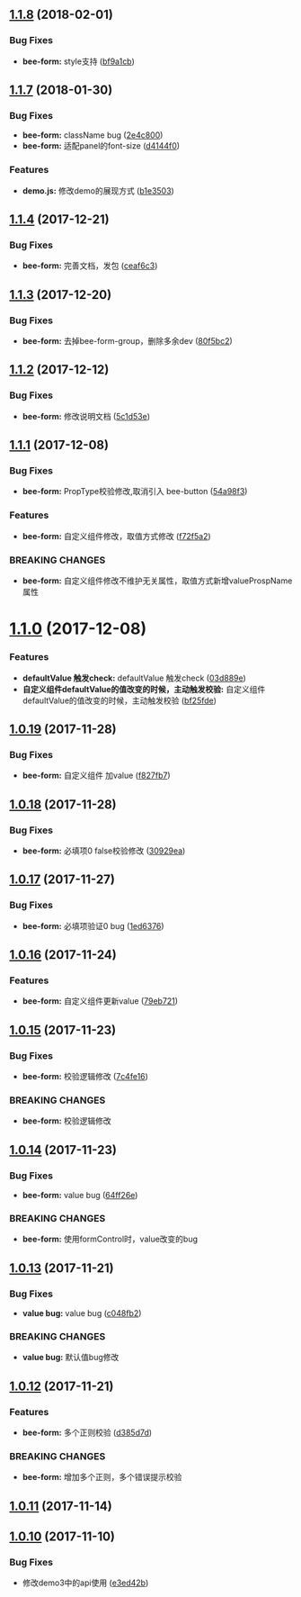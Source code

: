 <a name="1.1.8"></a>
## [1.1.8](https://github.com/tinper-bee/bee-form/compare/1.1.7...1.1.8) (2018-02-01)


### Bug Fixes

* **bee-form:** style支持 ([bf9a1cb](https://github.com/tinper-bee/bee-form/commit/bf9a1cb))



<a name="1.1.7"></a>
## [1.1.7](https://github.com/tinper-bee/bee-form/compare/1.1.4...1.1.7) (2018-01-30)


### Bug Fixes

* **bee-form:** className bug ([2e4c800](https://github.com/tinper-bee/bee-form/commit/2e4c800))
* **bee-form:** 适配panel的font-size ([d4144f0](https://github.com/tinper-bee/bee-form/commit/d4144f0))


### Features

* **demo.js:** 修改demo的展现方式 ([b1e3503](https://github.com/tinper-bee/bee-form/commit/b1e3503))



<a name="1.1.4"></a>
## [1.1.4](https://github.com/tinper-bee/bee-form/compare/1.1.3...1.1.4) (2017-12-21)


### Bug Fixes

* **bee-form:** 完善文档，发包 ([ceaf6c3](https://github.com/tinper-bee/bee-form/commit/ceaf6c3))



<a name="1.1.3"></a>
## [1.1.3](https://github.com/tinper-bee/bee-form/compare/1.1.2...1.1.3) (2017-12-20)


### Bug Fixes

* **bee-form:** 去掉bee-form-group，删除多余dev ([80f5bc2](https://github.com/tinper-bee/bee-form/commit/80f5bc2))



<a name="1.1.2"></a>
## [1.1.2](https://github.com/tinper-bee/bee-form/compare/1.1.1...1.1.2) (2017-12-12)


### Bug Fixes

* **bee-form:** 修改说明文档 ([5c1d53e](https://github.com/tinper-bee/bee-form/commit/5c1d53e))



<a name="1.1.1"></a>
## [1.1.1](https://github.com/tinper-bee/bee-form/compare/1.1.0...1.1.1) (2017-12-08)


### Bug Fixes

* **bee-form:** PropType校验修改,取消引入 bee-button ([54a98f3](https://github.com/tinper-bee/bee-form/commit/54a98f3))


### Features

* **bee-form:** 自定义组件修改，取值方式修改 ([f72f5a2](https://github.com/tinper-bee/bee-form/commit/f72f5a2))


### BREAKING CHANGES

* **bee-form:** 自定义组件修改不维护无关属性，取值方式新增valueProspName属性



<a name="1.1.0"></a>
# [1.1.0](https://github.com/tinper-bee/bee-form/compare/1.0.19...1.1.0) (2017-12-08)


### Features

* **defaultValue 触发check:** defaultValue 触发check ([03d889e](https://github.com/tinper-bee/bee-form/commit/03d889e))
* **自定义组件defaultValue的值改变的时候，主动触发校验:** 自定义组件defaultValue的值改变的时候，主动触发校验 ([bf25fde](https://github.com/tinper-bee/bee-form/commit/bf25fde))



<a name="1.0.19"></a>
## [1.0.19](https://github.com/tinper-bee/bee-form/compare/1.0.18...1.0.19) (2017-11-28)


### Bug Fixes

* **bee-form:** 自定义组件  加value ([f827fb7](https://github.com/tinper-bee/bee-form/commit/f827fb7))



<a name="1.0.18"></a>
## [1.0.18](https://github.com/tinper-bee/bee-form/compare/1.0.17...1.0.18) (2017-11-28)


### Bug Fixes

* **bee-form:** 必填项0 false校验修改 ([30929ea](https://github.com/tinper-bee/bee-form/commit/30929ea))



<a name="1.0.17"></a>
## [1.0.17](https://github.com/tinper-bee/bee-form/compare/1.0.16...1.0.17) (2017-11-27)


### Bug Fixes

* **bee-form:** 必填项验证0 bug ([1ed6376](https://github.com/tinper-bee/bee-form/commit/1ed6376))



<a name="1.0.16"></a>
## [1.0.16](https://github.com/tinper-bee/bee-form/compare/1.0.15...1.0.16) (2017-11-24)


### Features

* **bee-form:** 自定义组件更新value ([79eb721](https://github.com/tinper-bee/bee-form/commit/79eb721))



<a name="1.0.15"></a>
## [1.0.15](https://github.com/tinper-bee/bee-form/compare/1.0.14...1.0.15) (2017-11-23)


### Bug Fixes

* **bee-form:** 校验逻辑修改 ([7c4fe16](https://github.com/tinper-bee/bee-form/commit/7c4fe16))


### BREAKING CHANGES

* **bee-form:** 校验逻辑修改



<a name="1.0.14"></a>
## [1.0.14](https://github.com/tinper-bee/bee-form/compare/1.0.13...1.0.14) (2017-11-23)


### Bug Fixes

* **bee-form:** value bug ([64ff26e](https://github.com/tinper-bee/bee-form/commit/64ff26e))


### BREAKING CHANGES

* **bee-form:** 使用formControl时，value改变的bug



<a name="1.0.13"></a>
## [1.0.13](https://github.com/tinper-bee/bee-form/compare/1.0.12...1.0.13) (2017-11-21)


### Bug Fixes

* **value bug:** value bug ([c048fb2](https://github.com/tinper-bee/bee-form/commit/c048fb2))


### BREAKING CHANGES

* **value bug:** 默认值bug修改



<a name="1.0.12"></a>
## [1.0.12](https://github.com/tinper-bee/bee-form/compare/1.0.11...1.0.12) (2017-11-21)


### Features

* **bee-form:** 多个正则校验 ([d385d7d](https://github.com/tinper-bee/bee-form/commit/d385d7d))


### BREAKING CHANGES

* **bee-form:** 增加多个正则，多个错误提示校验



<a name="1.0.11"></a>
## [1.0.11](https://github.com/tinper-bee/bee-form/compare/1.0.10...1.0.11) (2017-11-14)



<a name="1.0.10"></a>
## [1.0.10](https://github.com/tinper-bee/bee-form/compare/e3ed42b...1.0.10) (2017-11-10)


### Bug Fixes

* 修改demo3中的api使用 ([e3ed42b](https://github.com/tinper-bee/bee-form/commit/e3ed42b))



